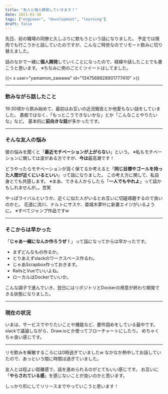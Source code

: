 ```yaml
---
title: "友人と個人開発していきます！"
date: 2021-01-10
tags: ["engineer", "development", "learning"]
draft: false
---
```


先日、前の職場の同僚と久しぶりに飲もうという話になりました。
予定では焼肉でも行こうかと話していたのですが、こんなご時世なのでリモート飲みに切り替えました。

話のなかで一緒に**個人開発**していくことになったので、経緯や話したことでも書こうと思います。
※ちなみに例のごとくツイートはしてました。

{{< x user="yamamon_zawawa" id="1347568828901777410" >}}

---

### 飲みながら話したこと

19:30頃から飲み始めて、最初はお互いの近況報告とか他愛もない話をしていました。
愚痴ではなく、「もっとこうできないかな」とか「こんなことやりたいな」など。
基本的に**前向きな話**が多かったです。

---

### そんな友人の悩み

彼の悩みを聞くと「**最近モチベーションが上がらない**」という。
※私もモチベーションに関しては波がある方ですが、**今は**最高潮です！

どうやったらモチベーションが高く保てるか考えると「**同じ目標やゴールを持った人間が近くにいるといい**」って話になりました。
この考え方に関して、私自身とても共感します。
※まあ、できる人からしたら「**一人でもやれよ**」って話かもしれませんが。。苦笑

やっぱライバルというか、近くに似た人がいるとお互いに切磋琢磨するので良いのかと。
花道に流川、ナルトにサスケ、亜城木夢叶に新妻エイジがいるように。
※すべてジャンプ作品ですw

---

### そこからは早かった

「**じゃあ一緒になんか作ろうぜ！**」って話になってからは早かったです。

- まずどんなもの作るか。
- とりあえずslackのワークスペース作るわ。
- じゃあScrapbox作っておきます。
- RailsとVueでいいよね。
- ローカルはDockerでいいか。

こんな調子で進んでいき、翌日にはリポジトリとDockerの用意が終わり開発できる状態になりました。

---

### 現在の状況

いまは、サービスでやりたいことや機能など、要件固めをしている最中です。
slackで議論しながら、Draw.ioとか使ってフローチャートにしたり。
めちゃくちゃ良い感じです。

---

リモ飲みを解散するころには0時過ぎていましたw
なかなか熱中してお話していたので、あっという間に時間は過ぎていました。

友人とは程よい距離感で、話を進められるのがとてもいい感じです。
お互いに「**やらされている感**」を感じないことが良いのかと思います。

しっかり形にしてリリースまでやっていこうと思います！
